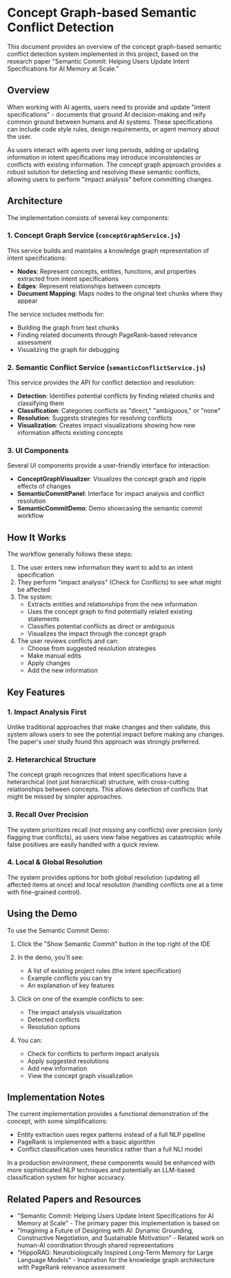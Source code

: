 # Concept Graph-based Semantic Conflict Detection

This document provides an overview of the concept graph-based semantic conflict detection system implemented in this project, based on the research paper "Semantic Commit: Helping Users Update Intent Specifications for AI Memory at Scale."

## Overview

When working with AI agents, users need to provide and update "intent specifications" - documents that ground AI decision-making and reify common ground between humans and AI systems. These specifications can include code style rules, design requirements, or agent memory about the user.

As users interact with agents over long periods, adding or updating information in intent specifications may introduce inconsistencies or conflicts with existing information. The concept graph approach provides a robust solution for detecting and resolving these semantic conflicts, allowing users to perform "impact analysis" before committing changes.

## Architecture

The implementation consists of several key components:

### 1. Concept Graph Service (`conceptGraphService.js`)

This service builds and maintains a knowledge graph representation of intent specifications:

- **Nodes**: Represent concepts, entities, functions, and properties extracted from intent specifications
- **Edges**: Represent relationships between concepts
- **Document Mapping**: Maps nodes to the original text chunks where they appear

The service includes methods for:

- Building the graph from text chunks
- Finding related documents through PageRank-based relevance assessment
- Visualizing the graph for debugging

### 2. Semantic Conflict Service (`semanticConflictService.js`)

This service provides the API for conflict detection and resolution:

- **Detection**: Identifies potential conflicts by finding related chunks and classifying them
- **Classification**: Categories conflicts as "direct," "ambiguous," or "none"
- **Resolution**: Suggests strategies for resolving conflicts
- **Visualization**: Creates impact visualizations showing how new information affects existing concepts

### 3. UI Components

Several UI components provide a user-friendly interface for interaction:

- **ConceptGraphVisualizer**: Visualizes the concept graph and ripple effects of changes
- **SemanticCommitPanel**: Interface for impact analysis and conflict resolution
- **SemanticCommitDemo**: Demo showcasing the semantic commit workflow

## How It Works

The workflow generally follows these steps:

1. The user enters new information they want to add to an intent specification
2. They perform "impact analysis" (Check for Conflicts) to see what might be affected
3. The system:
   - Extracts entities and relationships from the new information
   - Uses the concept graph to find potentially related existing statements
   - Classifies potential conflicts as direct or ambiguous
   - Visualizes the impact through the concept graph
4. The user reviews conflicts and can:
   - Choose from suggested resolution strategies
   - Make manual edits
   - Apply changes
   - Add the new information

## Key Features

### 1. Impact Analysis First

Unlike traditional approaches that make changes and then validate, this system allows users to see the potential impact before making any changes. The paper's user study found this approach was strongly preferred.

### 2. Heterarchical Structure

The concept graph recognizes that intent specifications have a heterarchical (not just hierarchical) structure, with cross-cutting relationships between concepts. This allows detection of conflicts that might be missed by simpler approaches.

### 3. Recall Over Precision

The system prioritizes recall (not missing any conflicts) over precision (only flagging true conflicts), as users view false negatives as catastrophic while false positives are easily handled with a quick review.

### 4. Local & Global Resolution

The system provides options for both global resolution (updating all affected items at once) and local resolution (handling conflicts one at a time with fine-grained control).

## Using the Demo

To use the Semantic Commit Demo:

1. Click the "Show Semantic Commit" button in the top right of the IDE
2. In the demo, you'll see:
   - A list of existing project rules (the intent specification)
   - Example conflicts you can try
   - An explanation of key features
3. Click on one of the example conflicts to see:
   - The impact analysis visualization
   - Detected conflicts
   - Resolution options

4. You can:
   - Check for conflicts to perform impact analysis
   - Apply suggested resolutions
   - Add new information
   - View the concept graph visualization

## Implementation Notes

The current implementation provides a functional demonstration of the concept, with some simplifications:

- Entity extraction uses regex patterns instead of a full NLP pipeline
- PageRank is implemented with a basic algorithm
- Conflict classification uses heuristics rather than a full NLI model

In a production environment, these components would be enhanced with more sophisticated NLP techniques and potentially an LLM-based classification system for higher accuracy.

## Related Papers and Resources

- "Semantic Commit: Helping Users Update Intent Specifications for AI Memory at Scale" - The primary paper this implementation is based on
- "Imagining a Future of Designing with AI: Dynamic Grounding, Constructive Negotiation, and Sustainable Motivation" - Related work on human-AI coordination through shared representations
- "HippoRAG: Neurobiologically Inspired Long-Term Memory for Large Language Models" - Inspiration for the knowledge graph architecture with PageRank relevance assessment
